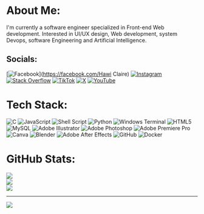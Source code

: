 #  About Me:
I'm currently a software engineer specialized in Front-end Web development. Interested in UI/UX design, Web development, system Devops, software Engineering and Artificial Intelligence.


##  Socials:
[![Facebook](https://img.shields.io/badge/Facebook-%231877F2.svg?logo=Facebook&logoColor=white)](https://facebook.com/Hawi Claire) [![Instagram](https://img.shields.io/badge/Instagram-%23E4405F.svg?logo=Instagram&logoColor=white)](https://instagram.com/hawi.claire) [![Stack Overflow](https://img.shields.io/badge/-Stackoverflow-FE7A16?logo=stack-overflow&logoColor=white)](https://stackoverflow.com/users/https://stackoverflow.com/users/25273282/claire-hawi?tab=profile) [![TikTok](https://img.shields.io/badge/TikTok-%23000000.svg?logo=TikTok&logoColor=white)](https://tiktok.com/@claire_hawi) [![X](https://img.shields.io/badge/X-black.svg?logo=X&logoColor=white)](https://x.com/HawiClaire) [![YouTube](https://img.shields.io/badge/YouTube-%23FF0000.svg?logo=YouTube&logoColor=white)](https://youtube.com/@Q9Sy4ecoi_ShEU3Gh0S4oA) 

#  Tech Stack:
![C](https://img.shields.io/badge/c-%2300599C.svg?style=for-the-badge&logo=c&logoColor=white) ![JavaScript](https://img.shields.io/badge/javascript-%23323330.svg?style=for-the-badge&logo=javascript&logoColor=%23F7DF1E) ![Shell Script](https://img.shields.io/badge/shell_script-%23121011.svg?style=for-the-badge&logo=gnu-bash&logoColor=white) ![Python](https://img.shields.io/badge/python-3670A0?style=for-the-badge&logo=python&logoColor=ffdd54) ![Windows Terminal](https://img.shields.io/badge/Windows%20Terminal-%234D4D4D.svg?style=for-the-badge&logo=windows-terminal&logoColor=white) ![HTML5](https://img.shields.io/badge/html5-%23E34F26.svg?style=for-the-badge&logo=html5&logoColor=white) ![MySQL](https://img.shields.io/badge/mysql-4479A1.svg?style=for-the-badge&logo=mysql&logoColor=white) ![Adobe Illustrator](https://img.shields.io/badge/adobe%20illustrator-%23FF9A00.svg?style=for-the-badge&logo=adobe%20illustrator&logoColor=white) ![Adobe Photoshop](https://img.shields.io/badge/adobe%20photoshop-%2331A8FF.svg?style=for-the-badge&logo=adobe%20photoshop&logoColor=white) ![Adobe Premiere Pro](https://img.shields.io/badge/Adobe%20Premiere%20Pro-9999FF.svg?style=for-the-badge&logo=Adobe%20Premiere%20Pro&logoColor=white) ![Canva](https://img.shields.io/badge/Canva-%2300C4CC.svg?style=for-the-badge&logo=Canva&logoColor=white) ![Blender](https://img.shields.io/badge/blender-%23F5792A.svg?style=for-the-badge&logo=blender&logoColor=white) ![Adobe After Effects](https://img.shields.io/badge/Adobe%20After%20Effects-9999FF.svg?style=for-the-badge&logo=Adobe%20After%20Effects&logoColor=white) ![GitHub](https://img.shields.io/badge/github-%23121011.svg?style=for-the-badge&logo=github&logoColor=white) ![Docker](https://img.shields.io/badge/docker-%230db7ed.svg?style=for-the-badge&logo=docker&logoColor=white)
#  GitHub Stats:
![](https://github-readme-stats.vercel.app/api?username=hawi-claire&theme=dark&hide_border=false&include_all_commits=false&count_private=false)<br/>
![](https://github-readme-streak-stats.herokuapp.com/?user=hawi-claire&theme=dark&hide_border=false)<br/>
![](https://github-readme-stats.vercel.app/api/top-langs/?username=hawi-claire&theme=dark&hide_border=false&include_all_commits=false&count_private=false&layout=compact)

---
[![](https://visitcount.itsvg.in/api?id=hawi-claire&icon=0&color=0)](https://visitcount.itsvg.in)
<!-- Proudly created with GPRM ( https://gprm.itsvg.in ) -->
